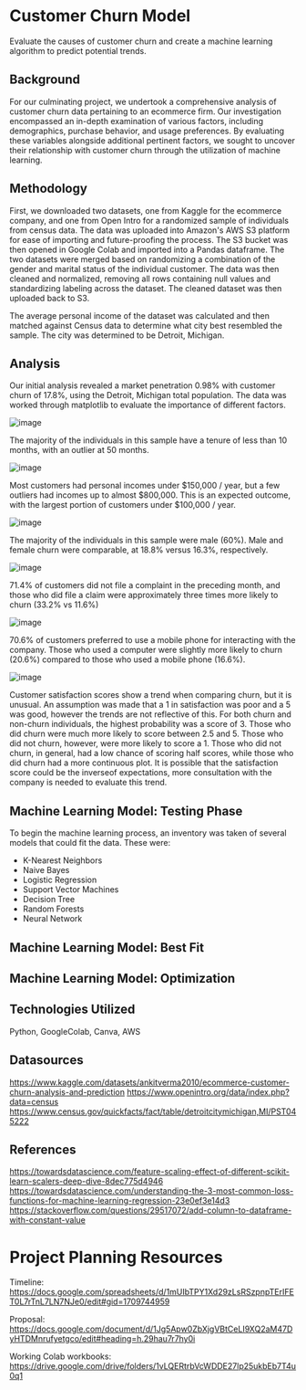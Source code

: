 # Customer Churn Model

Evaluate the causes of customer churn and create a machine learning algorithm to predict potential trends.

## Background
For our culminating project, we undertook a comprehensive analysis of customer churn data pertaining to an ecommerce firm. Our investigation encompassed an in-depth examination of various factors, including demographics, purchase behavior, and usage preferences. By evaluating these variables alongside additional pertinent factors, we sought to uncover their relationship with customer churn through the utilization of machine learning.

## Methodology 

First, we downloaded two datasets, one from Kaggle for the ecommerce company, and one from Open Intro for a randomized sample of individuals from census data. The data was uploaded into Amazon's AWS S3 platform for ease of importing and future-proofing the process. The S3 bucket was then opened in Google Colab and imported into a Pandas dataframe. The two datasets were merged based on randomizing a combination of the gender and marital status of the individual customer. The data was then cleaned and normalized, removing all rows containing null values and standardizing labeling across the dataset. The cleaned dataset was then uploaded back to S3.

The average personal income of the dataset was calculated and then matched against Census data to determine what city best resembled the sample. The city was determined to be Detroit, Michigan.

## Analysis 

Our initial analysis revealed a market penetration 0.98% with customer churn of 17.8%, using the Detroit, Michigan total population. The data was worked through matplotlib to evaluate the importance of different factors.

![image](https://github.com/rhisehl/Customer-Churn-Model/assets/116215793/87a024fb-f6d7-445f-ac92-456349cba98e)

The majority of the individuals in this sample have a tenure of less than 10 months, with an outlier at 50 months.


![image](https://github.com/rhisehl/Customer-Churn-Model/assets/116215793/56d2cc72-bd7c-47f8-96c0-38c7f267c457)

Most customers had personal incomes under $150,000 / year, but a few outliers had incomes up to almost $800,000. This is an expected outcome, with the largest portion of customers under $100,000 / year.


![image](https://github.com/rhisehl/Customer-Churn-Model/assets/116215793/4c07567c-18cd-4c30-ad0b-08a695361bdd)

The majority of the individuals in this sample were male (60%). Male and female churn were comparable, at 18.8% versus 16.3%, respectively.


![image](https://github.com/rhisehl/Customer-Churn-Model/assets/116215793/10e58f01-3ce1-4114-add1-b7904dca13b2)

71.4% of customers did not file a complaint in the preceding month, and those who did file a claim were approximately three times more likely to churn (33.2% vs 11.6%) 


![image](https://github.com/rhisehl/Customer-Churn-Model/assets/116215793/4dd80792-f0ce-454f-8b5a-2ec9cbdf26c2)

70.6% of customers preferred to use a mobile phone for interacting with the company. Those who used a computer were slightly more likely to churn (20.6%) compared to those who used a mobile phone (16.6%).


![image](https://github.com/rhisehl/Customer-Churn-Model/assets/116215793/6c36a393-5ee5-4185-b6d3-fa824dfa05d0)

Customer satisfaction scores show a trend when comparing churn, but it is unusual. An assumption was made that a 1 in satisfaction was poor and a 5 was good, however the trends are not reflective of this. For both churn and non-churn individuals, the highest probability was a score of 3. Those who did churn were much more likely to score between 2.5 and 5. Those who did not churn, however, were more likely to score a 1. Those who did not churn, in general, had a low chance of scoring half scores, while those who did churn had a more continuous plot. It is possible that the satisfaction score could be the inverseof expectations, more consultation with the company is needed to evaluate this trend.



## Machine Learning Model: Testing Phase
To begin the machine learning process, an inventory was taken of several models that could fit the data. These were:
* K-Nearest Neighbors
* Naive Bayes
* Logistic Regression
* Support Vector Machines
* Decision Tree
* Random Forests
* Neural Network


## Machine Learning Model: Best Fit

## Machine Learning Model: Optimization



## Technologies Utilized

Python, GoogleColab, Canva, AWS

## Datasources

https://www.kaggle.com/datasets/ankitverma2010/ecommerce-customer-churn-analysis-and-prediction
https://www.openintro.org/data/index.php?data=census
https://www.census.gov/quickfacts/fact/table/detroitcitymichigan,MI/PST045222

## References

https://towardsdatascience.com/feature-scaling-effect-of-different-scikit-learn-scalers-deep-dive-8dec775d4946
https://towardsdatascience.com/understanding-the-3-most-common-loss-functions-for-machine-learning-regression-23e0ef3e14d3
https://stackoverflow.com/questions/29517072/add-column-to-dataframe-with-constant-value

# Project Planning Resources

Timeline: https://docs.google.com/spreadsheets/d/1mUIbTPY1Xd29zLsRSzpnpTErIFET0L7rTnL7LN7NJe0/edit#gid=1709744959

Proposal: https://docs.google.com/document/d/1Jg5Apw0ZbXjgVBtCeLI9XQ2aM47DyHTDMnrufyetgco/edit#heading=h.29hau7r7hy0i

Working Colab workbooks: https://drive.google.com/drive/folders/1vLQERtrbVcWDDE27lp25ukbEb7T4u0q1
